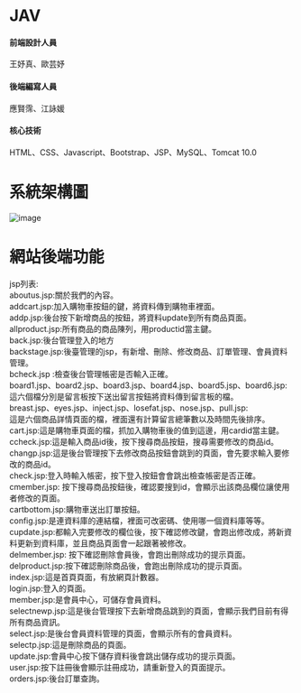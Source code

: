 # JAV
#### 前端設計人員  
王妤真、歐芸妤  
#### 後端編寫人員
應賢霈、江詠媛  
#### 核心技術  
HTML、CSS、Javascript、Bootstrap、JSP、MySQL、Tomcat 10.0  
# 系統架構圖
![image](https://github.com/10944130/NET/assets/92916670/60f77569-67b5-41c2-8597-9ca157ef1d9e)
# 網站後端功能
jsp列表:  
aboutus.jsp:關於我們的內容。  
addcart.jsp:加入購物車按鈕的鍵，將資料傳到購物車裡面。  
addp.jsp:後台按下新增商品的按鈕，將資料update到所有商品頁面。  
allproduct.jsp:所有商品的商品陳列，用productid當主鍵。  
back.jsp:後台管理登入的地方  
backstage.jsp:後臺管理的jsp，有新增、刪除、修改商品、訂單管理、會員資料管理。  
bcheck.jsp :檢查後台管理帳密是否輸入正確。  
board1.jsp、board2.jsp、board3.jsp、board4.jsp、board5.jsp、board6.jsp:  
這六個檔分別是留言板按下送出留言按鈕將資料傳到留言板的檔。  
breast.jsp、eyes.jsp、inject.jsp、losefat.jsp、nose.jsp、pull.jsp:  
這是六個商品詳情頁面的檔，裡面還有計算留言總筆數以及時間先後排序。  
cart.jsp:這是購物車頁面的檔，抓加入購物車後的值到這邊，用cardid當主鍵。  
ccheck.jsp:這是輸入商品id後，按下搜尋商品按鈕，搜尋需要修改的商品id。  
changp.jsp:這是後台管理按下去修改商品按鈕會跳到的頁面，會先要求輸入要修改的商品id。  
check.jsp:登入時輸入帳密，按下登入按鈕會會跳出檢查帳密是否正確。  
cmember.jsp: 按下搜尋商品按鈕後，確認要搜到id，會顯示出該商品欄位讓使用者修改的頁面。  
cartbottom.jsp:購物車送出訂單按鈕。  
config.jsp:是連資料庫的連結檔，裡面可改密碼、使用哪一個資料庫等等。  
cupdate.jsp:都輸入完要修改的欄位後，按下確認修改鍵，會跑出修改成，將新資料更新到資料庫，並且商品頁面會一起跟著被修改。  
delmember.jsp: 按下確認刪除會員後，會跑出刪除成功的提示頁面。  
delproduct.jsp:按下確認刪除商品後，會跑出刪除成功的提示頁面。  
index.jsp:這是首頁頁面，有放網頁計數器。  
login.jsp:登入的頁面。  
member.jsp:是會員中心，可儲存會員資料。  
selectnewp.jsp:這是後台管理按下去新增商品跳到的頁面，會顯示我們目前有得所有商品資訊。  
select.jsp:是後台會員資料管理的頁面，會顯示所有的會員資料。  
selectp.jsp:這是刪除商品的頁面。  
update.jsp:會員中心按下儲存資料後會跳出儲存成功的提示頁面。  
user.jsp:按下註冊後會顯示註冊成功，請重新登入的頁面提示。  
orders.jsp:後台訂單查詢。  

